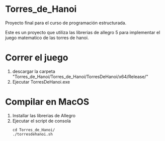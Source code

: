 # Torres_de_Hanoi
Proyecto final para el curso de programación estructurada.

Este es un proyecto que utiliza las librerias de allegro 5 para implementar el juego matematico de las torres de hanoi.

# Correr el juego
1. descargar la carpeta "Torres_de_Hanoi/Torres_de_Hanoi/TorresDeHanoi/x64/Release/"
2. Ejecutar TorresDeHanoi.exe

# Compilar en MacOS
1. Installar las librerias de Allegro
2. Ejecutar el script de consola
   ```
   cd Torres_de_Hanoi/
   ./torresdehanoi.sh
   ```



